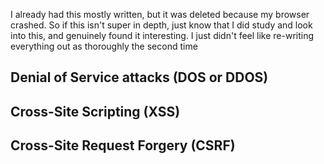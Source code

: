 I already had this mostly written, but it was deleted because my browser crashed.  So if this isn't super in depth, just know that I did study and look into this, and genuinely found it interesting.  I just didn't feel like re-writing everything out as thoroughly the second time

## Denial of Service attacks (DOS or DDOS)


## Cross-Site Scripting (XSS)


## Cross-Site Request Forgery (CSRF)

